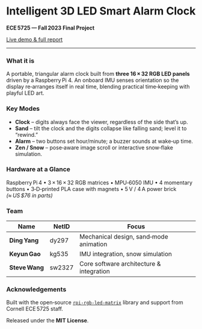 # Intelligent 3D LED Smart Alarm Clock

**ECE 5725 — Fall 2023 Final Project**

[Live demo & full report](https://courses.ece.cornell.edu/ece5990/ECE5725_Fall2023_Projects/4%20Friday%20December%208/9%203D%20LED%20Display/M_dy297_sw2327_kg535/ECE5725%20website/index.html)

---

### What it is

A portable, triangular alarm clock built from **three 16 × 32 RGB LED panels** driven by a Raspberry Pi 4. An onboard IMU senses orientation so the display re‑arranges itself in real time, blending practical time‑keeping with playful LED art.

### Key Modes

* **Clock** – digits always face the viewer, regardless of the side that’s up.
* **Sand** – tilt the clock and the digits collapse like falling sand; level it to “rewind.”
* **Alarm** – two buttons set hour/minute; a buzzer sounds at wake‑up time.
* **Zen / Snow** – pose‑aware image scroll or interactive snow‑flake simulation.

### Hardware at a Glance

Raspberry Pi 4 • 3 × 16 × 32 RGB matrices • MPU‑6050 IMU • 4 momentary buttons • 3‑D‑printed PLA case with magnets • 5 V / 4 A power brick
*(≈ US \$76 in parts)*

### Team

| Name           | NetID  | Focus                                    |
| -------------- | ------ | ---------------------------------------- |
| **Ding Yang**  | dy297  | Mechanical design, sand‑mode animation   |
| **Keyun Gao**  | kg535  | IMU integration, snow simulation         |
| **Steve Wang** | sw2327 | Core software architecture & integration |

### Acknowledgements

Built with the open‑source [`rpi-rgb-led-matrix`](https://github.com/hzeller/rpi-rgb-led-matrix) library and support from Cornell ECE 5725 staff.

Released under the **MIT License**.
